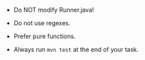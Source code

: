 - Do NOT modify Runner.java!
- Do not use regexes.
- Prefer pure functions.

- Always run `mvn test` at the end of your task.